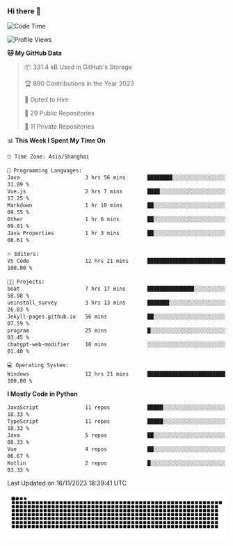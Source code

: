### Hi there 👋
<!--START_SECTION:waka-->
![Code Time](http://img.shields.io/badge/Code%20Time-428%20hrs%2041%20mins-blue)

![Profile Views](http://img.shields.io/badge/Profile%20Views-0-blue)

**🐱 My GitHub Data** 

> 📦 331.4 kB Used in GitHub's Storage 
 > 
> 🏆 890 Contributions in the Year 2023
 > 
> 💼 Opted to Hire
 > 
> 📜 29 Public Repositories 
 > 
> 🔑 11 Private Repositories 
 > 
📊 **This Week I Spent My Time On** 

```text
🕑︎ Time Zone: Asia/Shanghai

💬 Programming Languages: 
Java                     3 hrs 56 mins       ████████░░░░░░░░░░░░░░░░░   31.89 % 
Vue.js                   2 hrs 7 mins        ████░░░░░░░░░░░░░░░░░░░░░   17.25 % 
Markdown                 1 hr 10 mins        ██░░░░░░░░░░░░░░░░░░░░░░░   09.55 % 
Other                    1 hr 6 mins         ██░░░░░░░░░░░░░░░░░░░░░░░   09.01 % 
Java Properties          1 hr 3 mins         ██░░░░░░░░░░░░░░░░░░░░░░░   08.61 % 

🔥 Editors: 
VS Code                  12 hrs 21 mins      █████████████████████████   100.00 % 

🐱‍💻 Projects: 
boat                     7 hrs 17 mins       ███████████████░░░░░░░░░░   58.98 % 
uninstall_survey         3 hrs 13 mins       ███████░░░░░░░░░░░░░░░░░░   26.03 % 
Jekyll-pages.github.io   56 mins             ██░░░░░░░░░░░░░░░░░░░░░░░   07.59 % 
program                  25 mins             █░░░░░░░░░░░░░░░░░░░░░░░░   03.45 % 
chatgpt-web-modifier     10 mins             ░░░░░░░░░░░░░░░░░░░░░░░░░   01.40 % 

💻 Operating System: 
Windows                  12 hrs 21 mins      █████████████████████████   100.00 % 
```

**I Mostly Code in Python** 

```text
JavaScript               11 repos            █████░░░░░░░░░░░░░░░░░░░░   18.33 % 
TypeScript               11 repos            █████░░░░░░░░░░░░░░░░░░░░   18.33 % 
Java                     5 repos             ██░░░░░░░░░░░░░░░░░░░░░░░   08.33 % 
Vue                      4 repos             ██░░░░░░░░░░░░░░░░░░░░░░░   06.67 % 
Kotlin                   2 repos             █░░░░░░░░░░░░░░░░░░░░░░░░   03.33 % 
```




 Last Updated on 16/11/2023 18:39:41 UTC
<!--END_SECTION:waka-->

<picture>
  <source media="(prefers-color-scheme: dark)" srcset="https://raw.githubusercontent.com/14790897/14790897/output/github-contribution-grid-snake-dark.svg" />
  <source media="(prefers-color-scheme: light)" srcset="https://raw.githubusercontent.com/14790897/14790897/output/github-contribution-grid-snake.svg" />
  <img alt="github-snake" src="https://raw.githubusercontent.com/14790897/14790897/output/github-contribution-grid-snake.svg" />
</picture>
